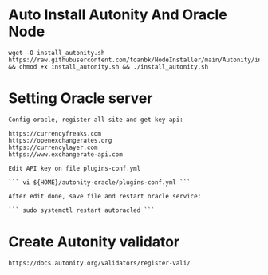 # Auto Install Autonity And Oracle Node

    wget -O install_autonity.sh https://raw.githubusercontent.com/toanbk/NodeInstaller/main/Autonity/install_node.sh && chmod +x install_autonity.sh && ./install_autonity.sh

# Setting Oracle server
    Config oracle, register all site and get key api:

    https://currencyfreaks.com
    https://openexchangerates.org
    https://currencylayer.com
    https://www.exchangerate-api.com

    Edit API key on file plugins-conf.yml

    ``` vi ${HOME}/autonity-oracle/plugins-conf.yml ```

    After edit done, save file and restart oracle service:

    ``` sudo systemctl restart autoracled ```

# Create Autonity validator
    https://docs.autonity.org/validators/register-vali/
    